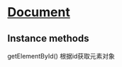 # [Document](https://developer.mozilla.org/en-US/docs/Web/API/Document)

## Instance methods

getElementById() 根据id获取元素对象
